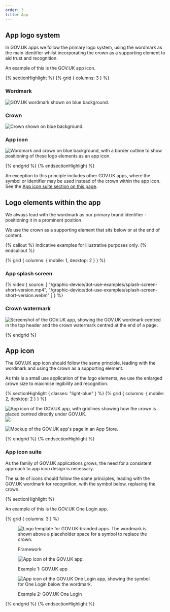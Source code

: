 ```yaml
---
order: 3
title: App
---
```


## App logo system

In GOV.UK apps we follow the primary logo system, using the wordmark as the main identifier whilst incorporating the crown as a supporting element to aid trust and recognition.

An example of this is the GOV.UK app icon.

{% sectionHighlight %}
{% grid { columns: 3 } %}

<div class="flex-center">

### Wordmark

![GOV.UK wordmark shown on blue background.](./wordmark-on-blue.svg)

</div>
<div class="flex-center">

### Crown

![Crown shown on blue background.](./crown-on-blue.svg)

</div>
<div class="flex-center">

### App icon

![Wordmark and crown on blue background, with a border outline to show positioning of these logo elements as an app icon.](./app-icon-on-blue.svg)

</div>
{% endgrid %}
{% endsectionHighlight %}

An exception to this principle includes other GOV.UK apps, where the symbol or identifier may be used instead of the crown within the app icon. See the [App icon suite section on this page](#app-icon-suite).

## Logo elements within the app

We always lead with the wordmark as our primary brand identifier - positioning it in a prominent position.

We use the crown as a supporting element that sits below or at the end of content.

{% callout %}
Indicative examples for illustrative purposes only.
{% endcallout %}

{% grid { columns: { mobile: 1, desktop: 2 } } %}

<div>

### App splash screen

{% video { source: [
    "/graphic-device/dot-use-examples/splash-screen-short-version.mp4",
    "/graphic-device/dot-use-examples/splash-screen-short-version.webm"
] } %}

<!-- TODO: not sure if this should be the short or long version (both files are in the folder) -->
</div>

<div>

### Crown watermark

![Screenshot of the GOV.UK app, showing the GOV.UK wordmark centred in the top header and the crown watermark centred at the end of a page.](./app-watermark-example.png)

</div>

{% endgrid %}

## App icon

The GOV.UK app icon should follow the same principle, leading with the wordmark and using the crown as a supporting element.

As this is a small use application of the logo elements, we use the enlarged crown size to maximise legibility and recognition.

{% sectionHighlight { classes: "light-blue" } %}
{% grid { columns: { mobile: 2, desktop: 2 } } %}

<div class="flex-center">

![App icon of the GOV.UK app, with gridlines showing how the crown is placed centred directly under GOV.UK.](./app-icon-lines.svg) ![](./app-icon.svg)

</div>

<div class="flex-center">

![Mockup of the GOV.UK app's page in an App Store.](./app-store-example.png)

</div>

{% endgrid %}
{% endsectionHighlight %}

### <a name="app-icon-suite"></a>App icon suite

As the family of GOV.UK applications grows, the need for a consistent approach to app icon design is necessary.

The suite of icons should follow the same principles, leading with the GOV.UK wordmark for recognition, with the symbol below, replacing the crown.

{% sectionHighlight %}

An example of this is the GOV.UK One Login app.

{% grid { columns: 3 } %}

<figure class="flex-center">

![Logo template for GOV.UK-branded apps. The wordmark is shown above a placeholder space for a symbol to replace the crown.](./app-icon-template.svg)

<figcaption>Framework</figcaption>

</figure>

<figure class="flex-center">

![App icon of the GOV.UK app.](./app-icon.svg)

<figcaption>Example 1: GOV.UK app</figcaption>
</figure>

<figure class="flex-center">

![App icon of the GOV.UK One Login app, showing the symbol for One Login below the wordmark. ](./app-icon-one-login.svg)

<figcaption>Example 2: GOV.UK One Login</figcaption>

</figure>

{% endgrid %}
{% endsectionHighlight %}
